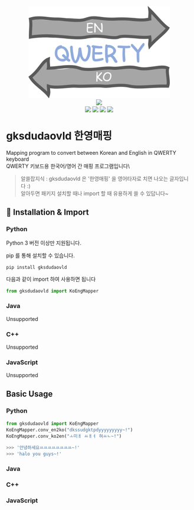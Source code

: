 <p align="center">
  <img src="https://raw.githubusercontent.com/ForestHouse2316/gksdudaovld/main/Document/logo.png" height="250px"/> <br>
  <img src="https://img.shields.io/badge/License-MIT-yellow" /></a> <br>
  <img src="https://img.shields.io/badge/Python-1.0.3-brightgreen" /></a>
  <img src="https://img.shields.io/badge/Java-unsupported-red" /></a>
  <img src="https://img.shields.io/badge/C++-unsupported-red" /></a>
  <img src="https://img.shields.io/badge/JavaScript-unsupported-red" /></a>
</p>

# gksdudaovld 한영매핑
Mapping program to convert between Korean and English in QWERTY keyboard\
QWERTY 키보드용 한국어/영어 간 매핑 프로그램입니다\

> 알쓸잡지식 : gksdudaovld 은 '한영매핑' 을 영어타자로 치면 나오는 글자입니다 :)\
> 알아두면 패키지 설치할 때나 import 할 때 유용하게 쓸 수 있답니다~


## 🚢 Installation & Import
### Python
Python 3 버전 이상만 지원됩니다.

pip 를 통해 설치할 수 있습니다.
``` console
pip install gksdudaovld
```
다음과 같이 import 하여 사용하면 됩니다
``` python
from gksdudaovld import KoEngMapper
```

### Java
Unsupported

### C++
Unsupported

### JavaScript
Unsupported

## Basic Usage

### Python
``` python
from gksdudaovld import KoEngMapper
KoEngMapper.conv_en2ko("dkssudgktpdyyyyyyyyy~!")
KoEngMapper.conv_ko2en("ㅗ미ㅐ ㅛㅐㅕ 혀ㅛㄴ~!")
```
``` python
>>> '안녕하세요ㅛㅛㅛㅛㅛㅛㅛㅛ~!'
>>> 'halo you guys~!'
```

### Java

### C++

### JavaScript
